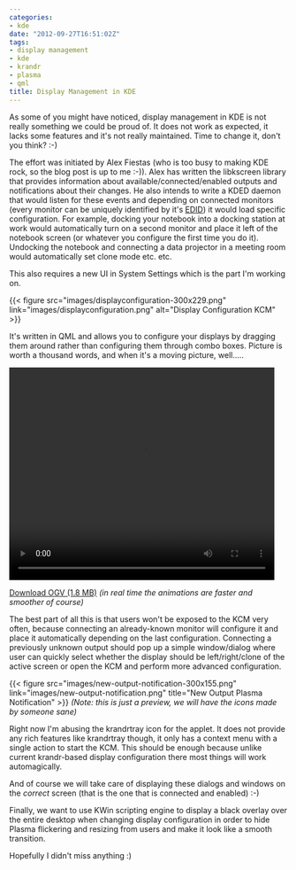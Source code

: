 ```yaml
---
categories:
- kde
date: "2012-09-27T16:51:02Z"
tags:
- display management
- kde
- krandr
- plasma
- qml
title: Display Management in KDE
---
```

As some of you might have noticed, display management in KDE is not really something we could be proud of. It does not work as expected, it lacks some features and it's not really maintained. Time to change it, don't you think? :-)

The effort was initiated by Alex Fiestas (who is too busy to making KDE rock, so the blog post is up to me :-)). Alex has written the libkscreen library that provides information about available/connected/enabled outputs and notifications about their changes. He also intends to write a KDED daemon that would listen for these events and depending on connected monitors (every monitor can be uniquely identified by it's [EDID](http://en.wikipedia.org/wiki/Extended_display_identification_data)) it would load specific configuration. For example, docking your notebook into a docking station at work would automatically turn on a second monitor and place it left of the notebook screen (or whatever you configure the first time you do it). Undocking the notebook and connecting a data projector in a meeting room would automatically set clone mode etc. etc.

This also requires a new UI in System Settings which is the part I'm working on.

{{< figure src="images/displayconfiguration-300x229.png" link="images/displayconfiguration.png" alt="Display Configuration KCM" >}}

It's written in QML and allows you to configure your displays by dragging them around rather than configuring them through combo boxes. Picture is worth a thousand words, and when it's a moving picture, well.....

<video width="480" height="384" controls="controls" src="/assets/videos/displayconfiguration.ogv">
Your browser does not support the video tag.
</video>

[Download OGV (1.8 MB)](/assets/videos/displayconfiguration.ogv) _(in real time the animations are faster and smoother of course)_

The best part of all this is that users won't be exposed to the KCM very often, because connecting an already-known monitor will configure it and place it automatically depending on the last configuration. Connecting a previously unknown output should pop up a simple window/dialog where user can quickly select whether the display should be left/right/clone of the active screen or open the KCM and perform more advanced configuration.

{{< figure src="images/new-output-notification-300x155.png" link="images/new-output-notification.png" title="New Output Plasma Notification" >}}
_(Note: this is just a preview, we will have the icons made by someone sane)_

Right now I'm abusing the krandrtray icon for the applet. It does not provide any rich features like krandrtray though, it only has a context menu with a single action to start the KCM. This should be enough because unlike current krandr-based display configuration there most things will work automagically.

And of course we will take care of displaying these dialogs and windows on the _correct_ screen (that is the one that is connected and enabled) :-)

Finally, we want to use KWin scripting engine to display a black overlay over the entire desktop when changing display configuration in order to hide Plasma flickering and resizing from users and make it look like a smooth transition.

Hopefully I didn't miss anything :)
